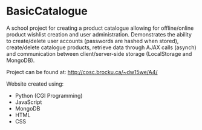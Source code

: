# BasicCatalogue
A school project for creating a product catalogue allowing for offline/online product wishlist creation and user administration. Demonstrates the ability to create/delete user accounts (passwords are hashed when stored), create/delete catalogue products, retrieve data through AJAX calls (asynch) and communication between client/server-side storage (LocalStorage and MongoDB).

Project can be found at: http://cosc.brocku.ca/~dw15we/A4/

Website created using:
- Python (CGI Programming)
- JavaScript
- MongoDB
- HTML
- CSS

